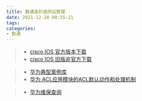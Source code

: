 ```yaml
---
title: 数通高价值网站整理
date: 2021-12-28 08:55:21
tags:
categories:
- 数通
---
```


> - [cisco IOS 官方版本下载](https://software.cisco.com/download)
> - [cisco IOS 旧版非官方下载](https://tfr.org/cisco-ios/)

> - [华为典型案例库](https://support.huawei.com/enterprise/zh/doc/EDOC1000069491/d8160bc3)
> - [华为 ACL应用模块的ACL默认动作和处理机制](https://support.huawei.com/enterprise/zh/doc/EDOC1000178157/6ddf44f8)

> - [华为维保查询](https://support.huawei.com/enterprise/ecareWechat?lang=zh)